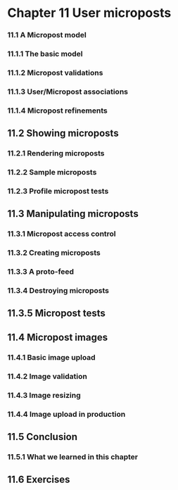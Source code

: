 # Chapter 11 User microposts

### 11.1 A Micropost model

### 11.1.1 The basic model

### 11.1.2 Micropost validations

### 11.1.3 User/Micropost associations

### 11.1.4 Micropost refinements

## 11.2 Showing microposts

### 11.2.1 Rendering microposts

### 11.2.2 Sample microposts

### 11.2.3 Profile micropost tests

## 11.3 Manipulating microposts

### 11.3.1 Micropost access control

### 11.3.2 Creating microposts

### 11.3.3 A proto-feed

### 11.3.4 Destroying microposts

## 11.3.5 Micropost tests

## 11.4 Micropost images

### 11.4.1 Basic image upload

### 11.4.2 Image validation

### 11.4.3 Image resizing

### 11.4.4 Image upload in production

## 11.5 Conclusion

### 11.5.1 What we learned in this chapter

## 11.6 Exercises
